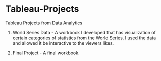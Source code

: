 # Tableau-Projects
Tableau Projects from Data Analytics

1. World Series Data - A workbook I developed that has visualization of certain categories of statistics from the World Series. I used the data and allowed it be interactive to the viewers likes.

2. Final Project - A final workbook.
